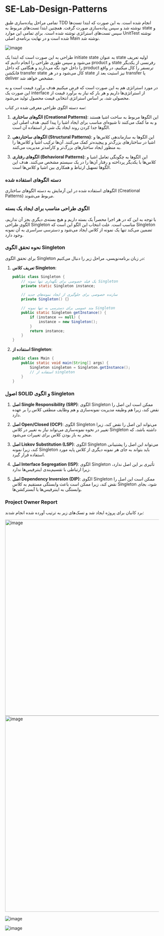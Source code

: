 # SE-Lab-Design-Patterns
تمامی مراحل پیاده‌سازی طبق TDD انجام شده است. به این صورت که ابتدا تست‌ها نوشته شد و سپس پیاده‌سازی صورت گرفت. همچنین ابتدا تست‌های مربوط به state و سپس تست‌های استراتژی نوشته شده است. برای تمامی این موارد UnitTest نوشته شده است و در نهایت برنامه‌ی اصلی Main نوشته شد.

![image](https://github.com/ali-moroukian/SE-Lab-Design-Patterns/assets/45800398/1903d554-9256-4b24-ae1a-8e332586d4be)



طراحی به این صورت است که ابتدا یک initiate state به عنوان state اولیه تعریف می‌شود و سپس طوری طراحی را انجام دادیم که product و state رفرنسی از یکدیگر را داخل خود نگه می‌دارند و هنگامی که داخل product ترنسفر را کال میکنیم، در واقع فانکشن transfer state کال می‌شود و در هر state نیز استیت بعد از transfer یا deliver مشخص خواهد شد.

در مورد استراتژی هم به این صورت است که فرض میکنیم هدف برآورد قیمت است و به این صورت یک interface از استراتژی‌ها داریم و هر بار که نیاز به برآورد قیمت از محصولی شد، بر اساس استراتژی انتخابی قیمت محصول تولید می‌شود.


سه دسته الگوی طراحی معرفی شده در کتاب:
1. **الگوهای ساختاری (Creational Patterns)**:
   این الگوها مربوط به ساخت اشیا هستند و به ما کمک می‌کنند تا شیوه‌ای مناسب برای ایجاد اشیا را پیدا کنیم. هدف اصلی این الگوها جدا کردن روند ایجاد یک شی از استفاده آن است.

2. **الگوهای ساختاردهی (Structural Patterns)**:
   این الگوها به سازماندهی کلاس‌ها و اشیا در ساختارهای بزرگ‌تر و پیچیده‌تر کمک می‌کنند. آن‌ها ترکیب اشیا و کلاس‌ها را به منظور ایجاد ساختارهای بزرگ‌تر و کارآمدتر مدیریت می‌کنند.

3. **الگوهای رفتاری (Behavioral Patterns)**:
   این الگوها به چگونگی تعامل اشیا و کلاس‌ها با یکدیگر پرداخته و رفتار آن‌ها را در یک سیستم مشخص می‌کنند. هدف این الگوها تسهیل ارتباط و همکاری بین اشیا و کلاس‌ها است.

### دسته الگوهای استفاده شده
الگوهای استفاده شده در این آزمایش به دسته الگوهای ساختاری (Creational Patterns) مربوط می‌شوند.

### الگوی طراحی مناسب برای ایجاد یک بسته
با توجه به این که در هر اجرا محصراً یک بسته داریم و هیچ بسته‌ی دیگری بجز آن نداریم، الگوی طراحی Singleton مناسب است. علت انتخاب این الگو این است که Singleton تضمین می‌کند تنها یک نمونه از کلاس ایجاد می‌شود و دسترسی سراسری به آن نمونه وجود دارد.

### نحوه تحقق الگوی Singleton
برای تحقق الگوی Singleton در زبان برنامه‌نویسی، مراحل زیر را دنبال می‌کنیم:

1. **تعریف کلاس Singleton**:
   ```java
   public class Singleton {
       // یک فیلد خصوصی برای نگهداری تنها نمونه Singleton
       private static Singleton instance;

       // سازنده خصوصی برای جلوگیری از ایجاد نمونه‌های جدید
       private Singleton() {}

       // متد عمومی برای دسترسی به تنها نمونه Singleton
       public static Singleton getInstance() {
           if (instance == null) {
               instance = new Singleton();
           }
           return instance;
       }
   }
   ```

2. **استفاده از Singleton**:
   ```java
   public class Main {
       public static void main(String[] args) {
           Singleton singleton = Singleton.getInstance();
           // استفاده از singleton
       }
   }
   ```

### اصول SOLID و الگوی Singleton

1. **اصل Single Responsibility (SRP)**:
   الگوی Singleton ممکن است این اصل را نقض کند، زیرا هم وظیفه مدیریت نمونه‌سازی و هم وظایف منطقی کلاس را بر عهده دارد.

2. **اصل Open/Closed (OCP)**:
   الگوی Singleton می‌تواند این اصل را نقض کند، زیرا تغییر در نحوه نمونه‌سازی می‌تواند نیاز به تغییر در کلاس Singleton داشته باشد، که منجر به باز بودن کلاس برای تغییرات می‌شود.

3. **اصل Liskov Substitution (LSP)**:
   الگوی Singleton می‌تواند این اصل را پشتیبانی کند، زیرا نمونه Singleton باید بتواند به جای هر نمونه دیگری از کلاس پایه مورد استفاده قرار گیرد.

4. **اصل Interface Segregation (ISP)**:
   الگوی Singleton تأثیری بر این اصل ندارد، زیرا ارتباطی با تقسیم‌بندی اینترفیس‌ها ندارد.

5. **اصل Dependency Inversion (DIP)**:
   الگوی Singleton ممکن است این اصل را نقض کند، زیرا ممکن است باعث وابستگی مستقیم به کلاس Singleton شود، بجای وابستگی به اینترفیس‌ها یا آبسترکشن‌ها.



### Project Owner Report
برد کانبان برای پروژه ایجاد شد و تسک‌های زیر به ترتیب آورده شده انجام شدند:


<img width="640" alt="image" src="https://github.com/ali-moroukian/SE-Lab-Design-Patterns/assets/45800398/31b45e7a-b2c3-41da-a07d-d2c045b30c4c">

<img width="640" alt="image" src="https://github.com/ali-moroukian/SE-Lab-Design-Patterns/assets/45800398/2c6b0d12-960a-4805-a7d7-d492ae170a91">

![image](https://github.com/ali-moroukian/SE-Lab-Design-Patterns/assets/45800398/5fad6323-e214-48bc-9399-dc401791f8b0)

![image](https://github.com/ali-moroukian/SE-Lab-Design-Patterns/assets/45800398/41040580-cb06-4e24-bb1c-b46b48e85ac2)
